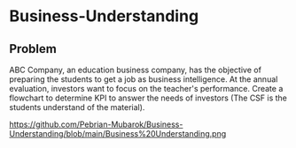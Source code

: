 # Business-Understanding

## Problem 

ABC Company, an education business company, has the objective of preparing the students to get a job as business intelligence.  At the annual evaluation, investors want to focus on the teacher's performance. 
Create a flowchart to determine KPI to answer the needs of investors (The CSF is the students understand of the material).

https://github.com/Pebrian-Mubarok/Business-Understanding/blob/main/Business%20Understanding.png
